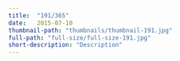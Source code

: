 ```yaml
---
title:  "191/365"
date:   2015-07-10
thumbnail-path: "thumbnails/thumbnail-191.jpg"
full-path: "full-size/full-size-191.jpg"
short-description: "Description"
---
```

